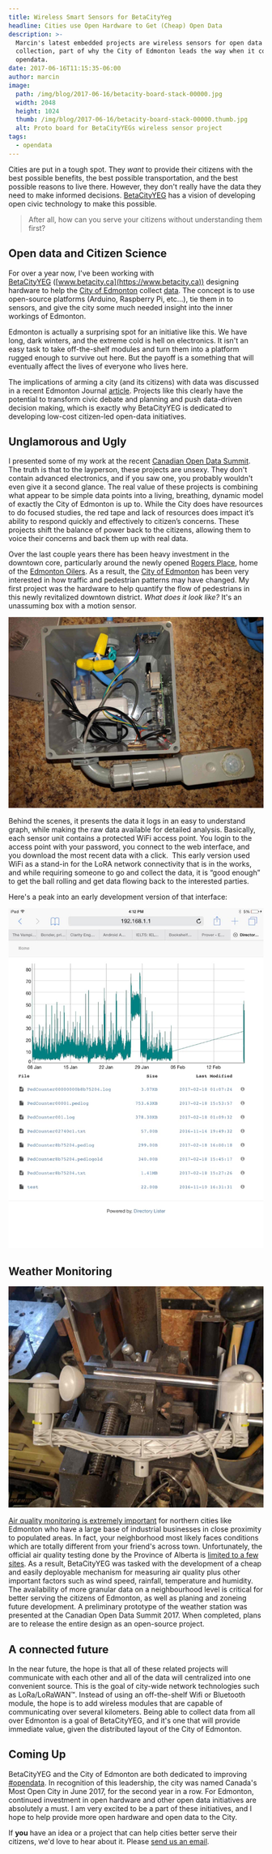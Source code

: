```yaml
---
title: Wireless Smart Sensors for BetaCityYeg
headline: Cities use Open Hardware to Get (Cheap) Open Data
description: >-
  Marcin's latest embedded projects are wireless sensors for open data
  collection, part of why the City of Edmonton leads the way when it comes to
  opendata.
date: 2017-06-16T11:15:35-06:00
author: marcin
image:
  path: /img/blog/2017-06-16/betacity-board-stack-00000.jpg
  width: 2048
  height: 1024
  thumb: /img/blog/2017-06-16/betacity-board-stack-00000.thumb.jpg
  alt: Proto board for BetaCityYEGs wireless sensor project
tags:
  - opendata
---
```

Cities are put in a tough spot. They *want* to provide their citizens with the best possible benefits, the best possible transportation, and the best possible reasons to live there. However, they don't really have the data they need to make informed decisions. [BetaCityYEG](https://betacity.ca/) has a vision of developing open civic technology to make this possible.

> After all, how can you serve your citizens without understanding them first?

## Open data and Citizen Science

For over a year now, I've been working with [BetaCityYEG](https://betacity.ca/) ([www.betacity.ca](https://www.betacity.ca)) designing hardware to help the [City of Edmonton](http://www.edmonton.ca) collect [data](https://data.edmonton.ca/). The concept is to use open-source platforms (Arduino, Raspberry Pi, etc...), tie them in to sensors, and give the city some much needed insight into the inner workings of Edmonton.

Edmonton is actually a surprising spot for an initiative like this. We have long, dark winters, and the extreme cold is hell on electronics. It isn't an easy task to take off-the-shelf modules and turn them into a platform rugged enough to survive out here. But the payoff is a something that will eventually affect the lives of everyone who lives here.

The implications of arming a city (and its citizens) with data was discussed in a recent Edmonton Journal [article](http://edmontonjournal.com/news/local-news/edmontons-new-smart-city-data-network-aims-to-arm-citizens-with-the-facts). Projects like this clearly have the potential to transform civic debate and planning and push data-driven decision making, which is exactly why BetaCityYEG is dedicated to developing low-cost citizen-led open-data initiatives.

## Unglamorous and Ugly

I presented some of my work at the recent  [Canadian Open Data Summit](http://opendatasummit.ca/). The truth is that to the layperson, these projects are unsexy. They don't contain advanced electronics, and if you saw one, you probably wouldn't even give it a second glance. The real value of these projects is combining what appear to be simple data points into a living, breathing, dynamic model of exactly the City of Edmonton is up to. While the City does have resources to do focused studies, the red tape and lack of resources does impact it’s ability to respond quickly and effectively to citizen’s concerns. These projects shift the balance of power back to the citizens, allowing them to voice their concerns and back them up with real data.

Over the last couple years there has been heavy investment in the downtown core, particularly around the newly opened [Rogers Place](http://www.rogersplace.com/), home of the [Edmonton Oilers](https://www.nhl.com/oilers). As a result, the [City of Edmonton](http://edmonton.ca) has been very interested in how traffic and pedestrian patterns may have changed. My first project was the hardware to help quantify the flow of pedestrians in this newly revitalized downtown district. *What does it look like?* It's an unassuming box with a motion sensor.

![Open Source Pedestrian Counter](/img/blog/2017-06-16/ped-counter-box-00000.jpg)

Behind the scenes, it presents the data it logs in an easy to understand graph, while making the raw data available for detailed analysis. Basically, each sensor unit contains a protected WiFi access point. You login to the access point with your password, you connect to the web interface, and you download the most recent data with a click.  This early version used WiFi as a stand-in for the LoRA network connectivity that is in the works, and while requiring someone to go and collect the data, it is “good enough” to get the ball rolling and get data flowing back to the interested parties.

Here's a peak into an early development version of that interface:

![Pedestrian Traffic Counter Interface Demo](/img/blog/2017-06-16/pedestrain-counter-graph-00000.jpg)

## Weather Monitoring

![Weather Statio Build](/img/blog/2017-06-16/weather-station-build-00000.jpg)

[Air quality monitoring is extremely important](http://capitalairshed.ca/news/new-efforts-aim-to-understand-poor-air-quality-in-edmonton) for northern cities like Edmonton who have a large base of industrial businesses in close proximity to populated areas. In fact, your neighborhood most likely faces conditions which are totally different from your friend's across town. Unfortunately, the official air quality testing done by the Province of Alberta is [limited to a few sites](http://edmontonjournal.com/news/local-news/new-air-quality-gadgets-demystify-pollution). As a result, BetaCityYEG was tasked with the development of a cheap and easily deployable mechanism for measuring air quality plus other important factors such as wind speed, rainfall, temperature and humidity. The availability of more granular data on a neighbourhood level is critical for better serving the citizens of Edmonton, as well as planing and zoneing future development. A preliminary prototype of the weather station was presented at the Canadian Open Data Summit 2017. When completed, plans are to release the entire design as an open-source project.

## A connected future

In the near future, the hope is that all of these related projects will communicate with each other and all of the data will centralized into one convenient source. This is the goal of city-wide network technologies such as LoRa/LoRaWAN™. Instead of using an off-the-shelf Wifi or Bluetooth module, the hope is to add wireless modules that are capable of communicating over several kilometers. Being able to collect data from all over Edmonton is a goal of BetaCityYEG, and it's one that will provide immediate value, given the distributed layout of the City of Edmonton.

## Coming Up

BetaCityYEG and the City of Edmonton are both dedicated to improving [#opendata](https://twitter.com/search?q=opendata). In recognition of this leadership, the city was named Canada's Most Open City in June 2017, for the second year in a row. For Edmonton, continued investment in open hardware and other open data initiatives are absolutely a must. I am very excited to be a part of these initiatives, and I hope to help provide more open hardware and open data to the City.

If **you** have an idea or a project that can help cities better serve their citizens, we'd love to hear about it. Please [send us an email](mailto:admin@nullhardware.com).

